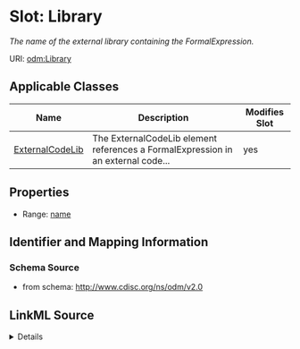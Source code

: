 # Slot: Library


_The name of the external library containing the FormalExpression._



URI: [odm:Library](http://www.cdisc.org/ns/odm/v2.0/Library)



<!-- no inheritance hierarchy -->




## Applicable Classes

| Name | Description | Modifies Slot |
| --- | --- | --- |
[ExternalCodeLib](ExternalCodeLib.md) | The ExternalCodeLib element references a FormalExpression in an external code... |  yes  |







## Properties

* Range: [name](name.md)





## Identifier and Mapping Information







### Schema Source


* from schema: http://www.cdisc.org/ns/odm/v2.0




## LinkML Source

<details>
```yaml
name: Library
description: The name of the external library containing the FormalExpression.
from_schema: http://www.cdisc.org/ns/odm/v2.0
rank: 1000
alias: Library
domain_of:
- ExternalCodeLib
range: name

```
</details>